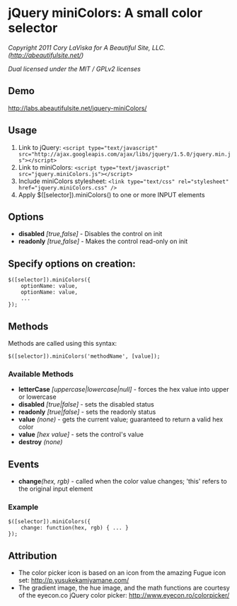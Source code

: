# jQuery miniColors: A small color selector

_Copyright 2011 Cory LaViska for A Beautiful Site, LLC. (http://abeautifulsite.net/)_

_Dual licensed under the MIT / GPLv2 licenses_


## Demo

http://labs.abeautifulsite.net/jquery-miniColors/


## Usage

1. Link to jQuery: `<script type="text/javascript" src="http://ajax.googleapis.com/ajax/libs/jquery/1.5.0/jquery.min.js"></script>`
2. Link to miniColors: `<script type="text/javascript" src="jquery.miniColors.js"></script>`
3. Include miniColors stylesheet: `<link type="text/css" rel="stylesheet" href="jquery.miniColors.css" />`
4. Apply $([selector]).miniColors() to one or more INPUT elements


## Options

* __disabled__ _[true,false]_ - Disables the control on init
* __readonly__ _[true,false]_ - Makes the control read-only on init


## Specify options on creation:

	$([selector]).miniColors({
		optionName: value,
		optionName: value,
		...
	});


## Methods

Methods are called using this syntax:

	$([selector]).miniColors('methodName', [value]);

### Available Methods

* __letterCase__ _[uppercase|lowercase|null]_ - forces the hex value into upper or lowercase
* __disabled__ _[true|false]_ - sets the disabled status
* __readonly__ _[true|false]_ - sets the readonly status
* __value__ _(none)_ - gets the current value; guaranteed to return a valid hex color
* __value__ _[hex value]_ - sets the control's value
* __destroy__ _(none)_


## Events

* __change__*(hex, rgb)* - called when the color value changes; 'this' refers to the original input element
	
### Example

	$([selector]).miniColors({
		change: function(hex, rgb) { ... }
	});


## Attribution

* The color picker icon is based on an icon from the amazing Fugue icon set: http://p.yusukekamiyamane.com/
* The gradient image, the hue image, and the math functions are courtesy of the eyecon.co jQuery color picker: http://www.eyecon.ro/colorpicker/